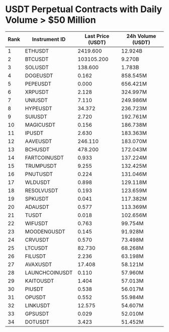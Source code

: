 # USDT Perpetual Contracts with Daily Volume > $50 Million

| Rank | Instrument ID | Last Price (USDT) | 24h Volume (USDT) |
|------|---------------|-------------------|-------------------|
| 1 | ETHUSDT | 2419.600 | 12.924B |
| 2 | BTCUSDT | 103105.200 | 9.270B |
| 3 | SOLUSDT | 138.600 | 1.783B |
| 4 | DOGEUSDT | 0.162 | 858.545M |
| 5 | PEPEUSDT | 0.000 | 656.421M |
| 6 | XRPUSDT | 2.128 | 324.997M |
| 7 | UNIUSDT | 7.110 | 249.986M |
| 8 | HYPEUSDT | 34.372 | 236.723M |
| 9 | SUIUSDT | 2.720 | 192.761M |
| 10 | MAGICUSDT | 0.156 | 186.738M |
| 11 | IPUSDT | 2.630 | 183.363M |
| 12 | AAVEUSDT | 246.110 | 183.070M |
| 13 | BCHUSDT | 478.200 | 172.043M |
| 14 | FARTCOINUSDT | 0.933 | 137.224M |
| 15 | TRUMPUSDT | 9.255 | 132.425M |
| 16 | PNUTUSDT | 0.224 | 131.046M |
| 17 | WLDUSDT | 0.898 | 129.118M |
| 18 | RESOLVUSDT | 0.193 | 123.659M |
| 19 | SPKUSDT | 0.041 | 117.382M |
| 20 | ADAUSDT | 0.577 | 113.369M |
| 21 | TUSDT | 0.018 | 102.656M |
| 22 | WIFUSDT | 0.763 | 99.754M |
| 23 | MOODENGUSDT | 0.145 | 91.928M |
| 24 | CRVUSDT | 0.570 | 73.498M |
| 25 | LTCUSDT | 82.730 | 68.268M |
| 26 | FILUSDT | 2.236 | 63.198M |
| 27 | AVAXUSDT | 17.408 | 58.121M |
| 28 | LAUNCHCOINUSDT | 0.110 | 57.960M |
| 29 | KAITOUSDT | 1.404 | 57.013M |
| 30 | PIUSDT | 0.538 | 56.017M |
| 31 | OPUSDT | 0.552 | 55.984M |
| 32 | LINKUSDT | 12.575 | 54.607M |
| 33 | GPSUSDT | 0.029 | 52.010M |
| 34 | DOTUSDT | 3.423 | 51.452M |
